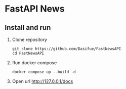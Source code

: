 # FastAPI News

## Install and run


1. Clone repository

    ```shell
    git clone https://github.com/Dasifue/FastNewsAPI
    cd FastNewsAPI
    ```
2. Run docker compose

    ```
    docker compose up --build -d
    ```

3. Open url http://127.0.0.1/docs